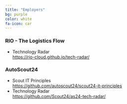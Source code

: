 ```yaml
---
title: "Employers"
bg: purple
color: white
fa-icon: car
---
```


### RIO - The Logistics Flow

* Technology Radar<br/><https://rio-cloud.github.io/tech-radar/>

### AutoScout24
* Scout IT Principles<br/><https://github.com/autoscout24/scout24-it-principles>
* Technology Radar<br/><https://github.com/Scout24/as24-tech-radar/>
